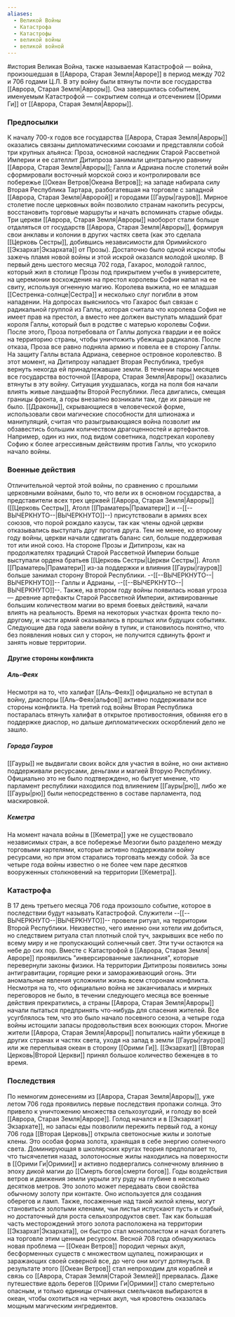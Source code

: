 ```yaml
---
aliases:
  - Великой Войны
  - Катастрофа
  - Катастрофы
  - великой войны
  - великой войной
---
```

#история
Великая Война, также называемая Катастрофой — война, произошедшая в [[Аврора, Старая Земля|Авроре]] в период между 702 и 706 годами Ц.Л. В эту войну были втянуты почти все государства [[Аврора, Старая Земля|Авроры]]. Она завершилась событием, именуемым Катастрофой — сокрытием солнца и отсечением [[Орими Ги]] от [[Аврора, Старая Земля|Авроры]].

### Предпосылки

К началу 700-х годов все государства [[Аврора, Старая Земля|Авроры]] оказались связаны дипломатическими союзами и представляли собой три крупных альянса: Проза, основной наследник Старой Рассветной Империи и ее сателлит Дитипроза занимали центральную равнину [[Аврора, Старая Земля|Авроры]]; Галла и Адриана после столетий войн сформировали восточный морской союз и контролировали все побережье [[Океан Ветров|Океана Ветров]]; на западе набирала силу Вторая Республика Тартара, разбогатевшая на торговле с западной [[Аврора, Старая Земля|Авророй]] и городами [[Гауры|гауров]].
Мирное столетие после церковных войн позволило странам накопить ресурсы, восстановить торговые маршруты и начать вспоминать старые обиды. Три церкви [[Аврора, Старая Земля|Авроры]] наоборот стали больше отдаляться от государств [[Аврора, Старая Земля|Авроры]], формируя свои анклавы и колонии в других частях света (как это сделала [[Церковь Сестры]], добившись независимости для Оримийского [[Экзархат|Экзархата]] от Прозы).
Достаточно было одной искры чтобы зажечь пламя новой войны и этой искрой оказался молодой школяр. В первый день шестого месяца 702 года, Гахарос, молодой галлос, который жил в столице Прозы под прикрытием учебы в университете, на церемонии восхождения на престол королевы Софии напал на ее свиту, используя огненную магию. Королева выжила, но ее младшая [[Сестренка-солнце|Сестра]] и несколько слуг погибли в этом нападении. На допросах выяснилось что Гахарос был связан с радикальной группой из Галлы, которая считала что королева София не имеет прав на престол, а вместо нее должен выступать младший брат короля Галлы, который был в родстве с матерью королевы Софии.
После этого, Проза потребовала от Галлы допуска гвардии и ее войск на территорию страны, чтобы уничтожить убежища радикалов. После отказа, Проза все равно подняла армию и повела ее в сторону Галлы. На защиту Галлы встала Адриана, северное островное королевство. В этот момент, на Дитипрозу нападает Вторая Республика, требуя вернуть некогда ей принадлежавшие земли. В течении пары месяцев все государства восточной [[Аврора, Старая Земля|Авроры]] оказались втянуты в эту войну.
Ситуация ухудшалась, когда на поля боя начали влиять живые ландшафты Второй Республики. Леса двигались, смещая границы фронта, а горы внезапно возникали там, где их раньше не было.
[[Драконы]], скрывающиеся в человеческой форме, использовали свои магические способности для шпионажа и манипуляций, считая что разыгрывающаяся война позволит им обзавестись большим количеством драгоценностей и артефактов. Например, один из них, под видом советника, подстрекал королеву Софию к более агрессивным действиям против Галлы, что ускорило начало войны.
### Военные действия
Отличительной чертой этой войны, по сравнению с прошлыми церковными войнами, было то, что вели их в основном государства, а представители всех трех церквей [[Аврора, Старая Земля|Авроры]] ([[Церковь Сестры]], Атолл [[Праматерь|Праматери]] и --[[--ВЫЧЕРКНУТО--|ВЫЧЕРКНУТО]]--) присутствовали в армиях всех союзов, что порой рождало казусы, так как члены одной церкви отказывались выступать друг против друга.
Тем не менее, ко второму году войны, церкви начали сдвигать баланс сил, больше поддерживая тот или иной союз. На стороне Прозы и Дитипрозы, как на продолжателях традиций Старой Рассветной Империи больше выступали ордена братьев [[Церковь Сестры|Церкви Сестры]]. Атолл [[Праматерь|Праматери]] из-за поддержки и влияния [[Гауры|гауров]] больше занимал сторону Второй Республики. --[[--ВЫЧЕРКНУТО--|ВЫЧЕРКНУТО]]-- Галлы и Адрианы, --[[--ВЫЧЕРКНУТО--|ВЫЧЕРКНУТО]]--.
Также, на втором году войны появилась новая угроза — древние артефакты Старой Рассветной Империи, активированные большим количеством магии во время боевых действияй, начали влиять на реальность. Время на некоторых участках фронта текло по-другому, и части армий оказывались в прошлых или будущих событиях.
Следующие два года завели войну в тупик, и становилось понятно, что без появления новых сил у сторон, не получится сдвинуть фронт и занять новые территории.

#### Другие стороны конфликта

##### Аль-Феях
Несмотря на то, что халифат [[Аль-Феях]] официально не вступал в войну, диаспоры [[Аль-Феях|альфов]] активно поддерживали все стороны конфликта. На третий год войны Вторая Республика постаралась втянуть халифат в открытое противостояния, обвиняя его в поддержке диаспор, но дальше дипломатических оскорблений дело не зашло.

##### Города Гауров
[[Гауры]] не выдвигали своих войск для участия в войне, но они активно поддерживали ресурсами, деньгами и магией Вторую Республику. Официально это не было подтверждено, но бытует мнение, что парламент республики находился под влияением [[Гауры|рю]], либо же [[Гауры|рю]] были непосредственно в составе парламента, под маскировкой.

##### Кеметра
На момент начала войны в [[Кеметра]] уже не существовало независимых стран, а все побережье Мезогии было разделено между торговыми картелями, которые активно поддерживали войну ресурсами, но при этом старались торговать между собой. За все четыре года войны известно о не более чем паре десятков вооруженных столкновений на территории [[Кеметра]].

### Катастрофа
В 17 день третьего месяца 706 года произошло событие, которое в последствии будут называть Катастрофой. Служители --[[--ВЫЧЕРКНУТО--|ВЫЧЕРКНУТО]]-- провели ритуал, на территории Второй Республики. Неизвестно, чего именно они хотели им добиться, но следствием ритуала стал плотный слой туч, закрывших все небо по всему миру и не пропускающий солнечный свет. Эти тучи остаются на небе до сих пор.
Вместе с Катастрофой в [[Аврора, Старая Земля|Авроре]] проявились "инверсированные заклинания", которые перевернули законы физики. На территории Дитипрозы появились зоны антигравитации, горящие реки и замораживающий огонь. Эти аномальные явления усложнили жизнь всем сторонам конфликта.
Несмотря на то, что официально война не заканчивалась и мирных переговоров не было, в течении следующего месяца все военные действия прекратились, а страны [[Аврора, Старая Земля|Авроры]] начали пытаться предпринять что-нибудь для спасения жителей. Все усугблялось тем, что это было начало посевного сезона, а четыре года войны истощили запасы продовольствия всех воюющих сторон.
Многие жители [[Аврора, Старая Земля|Авроры]] попытались найти убежище в других странах и частях света, уходя на запад в земли [[Гауры|гауров]] или же переплывая океан в сторону [[Орими Ги]]. [[Экзархат]] [[Вторая Церковь|Второй Церкви]] принял большое количество беженцев в то время.

### Последствия
По немногим донесениям из [[Аврора, Старая Земля|Авроры]], уже летом 706 года проявились первые последствия пропажи солнца. Это привело к уничтожению множества сельхозугодий, и голоду во всей [[Аврора, Старая Земля|Авроре]]. Голод начался и в [[Экзархат|Экзархате]], но запасы еды позволили пережить первый год, а концу 706 года [[Вторая Церковь]]  открыла светоносные жилы и золотые клены. Это особая форма золота, хранящая в себе энергию солнечного света. Доминирующая в школярских кругах теория предполагает то, что тысячелетия назад, золотоносные жилы находились на поверхности в [[Орими Ги|Оримии]] и активно подвергались солнечному влиянию в эпоху дикой магии до [[Смерть богов|смерти богов]]. Годы воздействия ветров и движения земли укрыли эту руду на глубине в несколько десятков метров.
Это золото может передавать свои свойства обычному золоту при контакте. Оно используется для создания оберегов и ламп. Также, посаженные над такой жилой клены, могут становиться золотыми кленами, чьи листья испускают пусть и слабый, но достаточный для роста сельхозпродуктов свет. Так как большая часть месторождений этого золота расположена на территории [[Экзархат|Экзархата]], он быстро стал монополистом и начал богатеть на торговле этим ценным ресурсом.
Весной 708 года обнаружилась новая проблема — [[Океан Ветров]] породил черных акул, бесформенных существ с множеством щупалец, пожирающих и заражающих своей скверной все, до чего они могут дотянуться. В результате этого [[Океан Ветров]] стал непроходим для кораблей и связь со [[Аврора, Старая Земля|Старой Землей]] прервалась. Даже путешествие вдоль берегов [[Орими Ги|Оримии]] стало смертельно опасным, и только единицы отчаянных смельчаков выбираются в океан, чтобы охотиться на черных акул, чья кровотень оказалась мощным магическим ингредиентов.